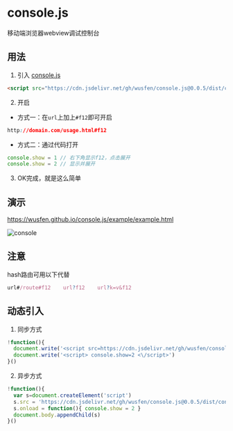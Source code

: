 # console.js
移动端浏览器webview调试控制台


## 用法
1. 引入 [console.js](https://cdn.jsdelivr.net/gh/wusfen/console.js@0.0.5/dist/console.js)  
```html
<script src="https://cdn.jsdelivr.net/gh/wusfen/console.js@0.0.5/dist/console.js"></script>
```
2. 开启
  * 方式一：在`url`上加上`#f12`即可开启
```css
http://domain.com/usage.html#f12
```
  * 方式二：通过代码打开
```javascript
console.show = 1 // 右下角显示f12，点击展开
console.show = 2 // 显示并展开
```
3. OK完成，就是这么简单


## 演示
https://wusfen.github.io/console.js/example/example.html
<!-- ![console](https://cdn.jsdelivr.net/gh/wusfen/console.js@0.0.5/example/example.png)   -->
![console](https://cdn.jsdelivr.net/gh/wusfen/console.js@0.0.5/example/console.js.png)  


## 注意
hash路由可用以下代替
```javascript
url#/route#f12    url?f12    url?k=v&f12
 ```

## 动态引入
1. 同步方式
```javascript
!function(){
  document.write('<script src=https://cdn.jsdelivr.net/gh/wusfen/console.js@0.0.5/dist/console.js><\/script>')
  document.write('<script> console.show=2 <\/script>')
}()
```
2. 异步方式
```javascript
!function(){
  var s=document.createElement('script')
  s.src = 'https://cdn.jsdelivr.net/gh/wusfen/console.js@0.0.5/dist/console.js'
  s.onload = function(){ console.show = 2 }
  document.body.appendChild(s)
}()
```
